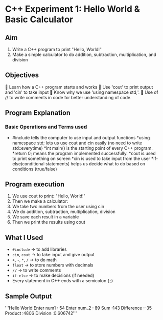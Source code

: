 # C++ Experiment 1: Hello World & Basic Calculator

## Aim
1. Write a C++ program to print "Hello, World!"
2. Make a simple calculator to do addition, subtraction, multiplication, and division
## Objectives
🔹 Learn how a C++ program starts and works
🔹 Use 'cout' to print output and 'cin' to take input
🔹 Know why we use 'using namespace std;'.
🔹 Use of // to write comments in code for better understanding of code.
## Program Explanation
### Basic Operations and Terms used
* #include tells the computer to use input and output functions
*using namespace std; lets us use cout and cin easily (no need to write std::everytime)
*int main() is the starting point of every C++ program.
*return 0; means the program implemented successfully.
*cout is used to print something on screen
*cin is used to take input from the user
*if-else(conditional statements) helps us decide what to do based on conditions (true/false)
## Program execution
1. We use cout to print: "Hello, World!"
2. Then we make a calculator:
3. We take two numbers from the user using cin
4. We do addition, subtraction, multiplication, division
5. We save each result in a variable
6. Then we print the results using cout
## What I Used
- `#include` → to add libraries  
- `cin`, `cout` → to take input and give output  
- `+`, `-`, `*`, `/` → to do math  
- `float` → to store numbers with decimals  
- `//` → to write comments  
- `if-else` → to make decisions (if needed)  
- Every statement in C++ ends with a semicolon (`;`)
## Sample Output
'''Hello World
Enter num1 :	54
Enter num_2 :	89
Sum :143
Difference :-35
Product :4806
Division :0.606742'''
